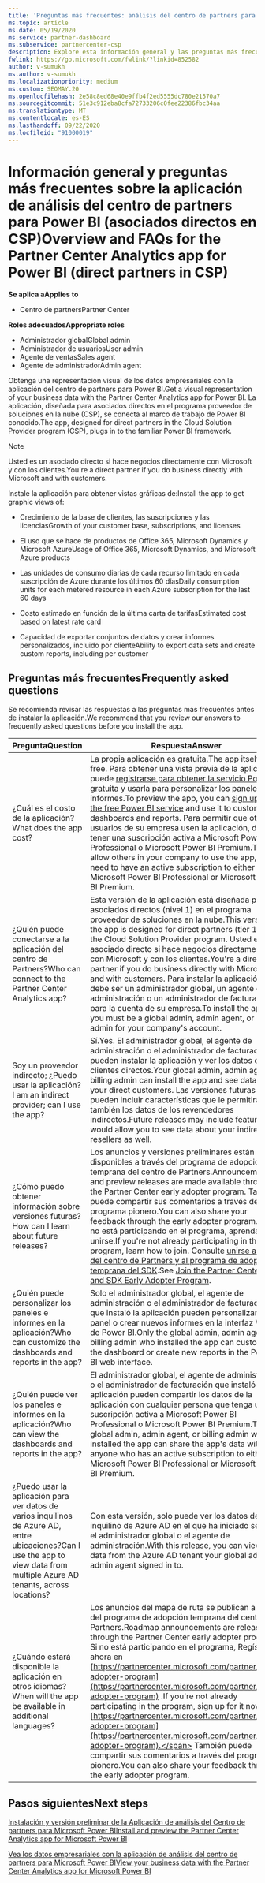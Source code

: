 ```yaml
---
title: 'Preguntas más frecuentes: análisis del centro de partners para Power BI'
ms.topic: article
ms.date: 05/19/2020
ms.service: partner-dashboard
ms.subservice: partnercenter-csp
description: Explore esta información general y las preguntas más frecuentes sobre la aplicación del centro de partners para obtener Power BI.
fwlink: https://go.microsoft.com/fwlink/?linkid=852582
author: v-sumukh
ms.author: v-sumukh
ms.localizationpriority: medium
ms.custom: SEOMAY.20
ms.openlocfilehash: 2e58c8ed68e40e9ffb4f2ed5555dc780e21570a7
ms.sourcegitcommit: 51e3c912eba8cfa72733206c0fee22386fbc34aa
ms.translationtype: MT
ms.contentlocale: es-ES
ms.lasthandoff: 09/22/2020
ms.locfileid: "91000019"
---
```

# <a name="overview-and-faqs-for-the-partner-center-analytics-app-for-power-bi-direct-partners-in-csp"></a><span data-ttu-id="b5977-103">Información general y preguntas más frecuentes sobre la aplicación de análisis del centro de partners para Power BI (asociados directos en CSP)</span><span class="sxs-lookup"><span data-stu-id="b5977-103">Overview and FAQs for the Partner Center Analytics app for Power BI (direct partners in CSP)</span></span>

<span data-ttu-id="b5977-104">**Se aplica a**</span><span class="sxs-lookup"><span data-stu-id="b5977-104">**Applies to**</span></span>

- <span data-ttu-id="b5977-105">Centro de partners</span><span class="sxs-lookup"><span data-stu-id="b5977-105">Partner Center</span></span>

<span data-ttu-id="b5977-106">**Roles adecuados**</span><span class="sxs-lookup"><span data-stu-id="b5977-106">**Appropriate roles**</span></span>

- <span data-ttu-id="b5977-107">Administrador global</span><span class="sxs-lookup"><span data-stu-id="b5977-107">Global admin</span></span>
- <span data-ttu-id="b5977-108">Administrador de usuarios</span><span class="sxs-lookup"><span data-stu-id="b5977-108">User admin</span></span>
- <span data-ttu-id="b5977-109">Agente de ventas</span><span class="sxs-lookup"><span data-stu-id="b5977-109">Sales agent</span></span>
- <span data-ttu-id="b5977-110">Agente de administrador</span><span class="sxs-lookup"><span data-stu-id="b5977-110">Admin agent</span></span>

<span data-ttu-id="b5977-111">Obtenga una representación visual de los datos empresariales con la aplicación del centro de partners para Power BI.</span><span class="sxs-lookup"><span data-stu-id="b5977-111">Get a visual representation of your business data with the Partner Center Analytics app for Power BI.</span></span> <span data-ttu-id="b5977-112">La aplicación, diseñada para asociados directos en el programa proveedor de soluciones en la nube (CSP), se conecta al marco de trabajo de Power BI conocido.</span><span class="sxs-lookup"><span data-stu-id="b5977-112">The app, designed for direct partners in the Cloud Solution Provider program (CSP), plugs in to the familiar Power BI framework.</span></span>

> [!NOTE]  
> <span data-ttu-id="b5977-113">Usted es un asociado directo si hace negocios directamente con Microsoft y con los clientes.</span><span class="sxs-lookup"><span data-stu-id="b5977-113">You're a direct partner if you do business directly with Microsoft and with customers.</span></span>

<span data-ttu-id="b5977-114">Instale la aplicación para obtener vistas gráficas de:</span><span class="sxs-lookup"><span data-stu-id="b5977-114">Install the app to get graphic views of:</span></span>

- <span data-ttu-id="b5977-115">Crecimiento de la base de clientes, las suscripciones y las licencias</span><span class="sxs-lookup"><span data-stu-id="b5977-115">Growth of your customer base, subscriptions, and licenses</span></span>

- <span data-ttu-id="b5977-116">El uso que se hace de productos de Office 365, Microsoft Dynamics y Microsoft Azure</span><span class="sxs-lookup"><span data-stu-id="b5977-116">Usage of Office 365, Microsoft Dynamics, and Microsoft Azure products</span></span>

- <span data-ttu-id="b5977-117">Las unidades de consumo diarias de cada recurso limitado en cada suscripción de Azure durante los últimos 60 días</span><span class="sxs-lookup"><span data-stu-id="b5977-117">Daily consumption units for each metered resource in each Azure subscription for the last 60 days</span></span>

- <span data-ttu-id="b5977-118">Costo estimado en función de la última carta de tarifas</span><span class="sxs-lookup"><span data-stu-id="b5977-118">Estimated cost based on latest rate card</span></span>

- <span data-ttu-id="b5977-119">Capacidad de exportar conjuntos de datos y crear informes personalizados, incluido por cliente</span><span class="sxs-lookup"><span data-stu-id="b5977-119">Ability to export data sets and create custom reports, including per customer</span></span>

## <a name="frequently-asked-questions"></a><span data-ttu-id="b5977-120">Preguntas más frecuentes</span><span class="sxs-lookup"><span data-stu-id="b5977-120">Frequently asked questions</span></span>

<span data-ttu-id="b5977-121">Se recomienda revisar las respuestas a las preguntas más frecuentes antes de instalar la aplicación.</span><span class="sxs-lookup"><span data-stu-id="b5977-121">We recommend that you review our answers to frequently asked questions before you install the app.</span></span>

| <span data-ttu-id="b5977-122">**Pregunta**</span><span class="sxs-lookup"><span data-stu-id="b5977-122">**Question**</span></span> | <span data-ttu-id="b5977-123">**Respuesta**</span><span class="sxs-lookup"><span data-stu-id="b5977-123">**Answer**</span></span> |
| --- | ---------- |
| <span data-ttu-id="b5977-124">¿Cuál es el costo de la aplicación?</span><span class="sxs-lookup"><span data-stu-id="b5977-124">What does the app cost?</span></span> | <span data-ttu-id="b5977-125">La propia aplicación es gratuita.</span><span class="sxs-lookup"><span data-stu-id="b5977-125">The app itself is free.</span></span> <span data-ttu-id="b5977-126">Para obtener una vista previa de la aplicación, puede [registrarse para obtener la servicio Power BI gratuita](https://go.microsoft.com/fwlink/p/?linkid=845347) y usarla para personalizar los paneles y los informes.</span><span class="sxs-lookup"><span data-stu-id="b5977-126">To preview the app, you can [sign up for the free Power BI service](https://go.microsoft.com/fwlink/p/?linkid=845347) and use it to customize dashboards and reports.</span></span> <span data-ttu-id="b5977-127">Para permitir que otros usuarios de su empresa usen la aplicación, debe tener una suscripción activa a Microsoft Power BI Professional o Microsoft Power BI Premium.</span><span class="sxs-lookup"><span data-stu-id="b5977-127">To allow others in your company to use the app, you need to have an active subscription to either Microsoft Power BI Professional or Microsoft Power BI Premium.</span></span> |
| <span data-ttu-id="b5977-128">¿Quién puede conectarse a la aplicación del centro de Partners?</span><span class="sxs-lookup"><span data-stu-id="b5977-128">Who can connect to the Partner Center Analytics app?</span></span> | <span data-ttu-id="b5977-129">Esta versión de la aplicación está diseñada para asociados directos (nivel 1) en el programa proveedor de soluciones en la nube.</span><span class="sxs-lookup"><span data-stu-id="b5977-129">This version of the app is designed for direct partners (tier 1) in the Cloud Solution Provider program.</span></span> <span data-ttu-id="b5977-130">Usted es un asociado directo si hace negocios directamente con Microsoft y con los clientes.</span><span class="sxs-lookup"><span data-stu-id="b5977-130">You're a direct partner if you do business directly with Microsoft and with customers.</span></span> <span data-ttu-id="b5977-131">Para instalar la aplicación, debe ser un administrador global, un agente de administración o un administrador de facturación para la cuenta de su empresa.</span><span class="sxs-lookup"><span data-stu-id="b5977-131">To install the app, you must be a global admin, admin agent, or billing admin for your company's account.</span></span> |
| <span data-ttu-id="b5977-132">Soy un proveedor indirecto; ¿Puedo usar la aplicación?</span><span class="sxs-lookup"><span data-stu-id="b5977-132">I am an indirect provider; can I use the app?</span></span> | <span data-ttu-id="b5977-133">Sí.</span><span class="sxs-lookup"><span data-stu-id="b5977-133">Yes.</span></span> <span data-ttu-id="b5977-134">El administrador global, el agente de administración o el administrador de facturación pueden instalar la aplicación y ver los datos de los clientes directos.</span><span class="sxs-lookup"><span data-stu-id="b5977-134">Your global admin, admin agent, or billing admin can install the app and see data about your direct customers.</span></span> <span data-ttu-id="b5977-135">Las versiones futuras pueden incluir características que le permitirán ver también los datos de los revendedores indirectos.</span><span class="sxs-lookup"><span data-stu-id="b5977-135">Future releases may include features that would allow you to see data about your indirect resellers as well.</span></span> |
| <span data-ttu-id="b5977-136">¿Cómo puedo obtener información sobre versiones futuras?</span><span class="sxs-lookup"><span data-stu-id="b5977-136">How can I learn about future releases?</span></span> | <span data-ttu-id="b5977-137">Los anuncios y versiones preliminares están disponibles a través del programa de adopción temprana del centro de Partners.</span><span class="sxs-lookup"><span data-stu-id="b5977-137">Announcements and preview releases are made available through the Partner Center early adopter program.</span></span> <span data-ttu-id="b5977-138">También puede compartir sus comentarios a través del programa pionero.</span><span class="sxs-lookup"><span data-stu-id="b5977-138">You can also share your feedback through the early adopter program.</span></span> <span data-ttu-id="b5977-139">Si aún no está participando en el programa, aprenda a unirse.</span><span class="sxs-lookup"><span data-stu-id="b5977-139">If you're not already participating in the program, learn how to join.</span></span> <span data-ttu-id="b5977-140">Consulte [unirse a la API del centro de Partners y al programa de adopción temprana del SDK](/partner-center/develop/early-adopter-program).</span><span class="sxs-lookup"><span data-stu-id="b5977-140">See [Join the Partner Center API and SDK Early Adopter Program](/partner-center/develop/early-adopter-program).</span></span>  |
| <span data-ttu-id="b5977-141">¿Quién puede personalizar los paneles e informes en la aplicación?</span><span class="sxs-lookup"><span data-stu-id="b5977-141">Who can customize the dashboards and reports in the app?</span></span> | <span data-ttu-id="b5977-142">Solo el administrador global, el agente de administración o el administrador de facturación que instaló la aplicación pueden personalizar el panel o crear nuevos informes en la interfaz Web de Power BI.</span><span class="sxs-lookup"><span data-stu-id="b5977-142">Only the global admin, admin agent, or billing admin who installed the app can customize the dashboard or create new reports in the Power BI web interface.</span></span> |
| <span data-ttu-id="b5977-143">¿Quién puede ver los paneles e informes en la aplicación?</span><span class="sxs-lookup"><span data-stu-id="b5977-143">Who can view the dashboards and reports in the app?</span></span> | <span data-ttu-id="b5977-144">El administrador global, el agente de administración o el administrador de facturación que instaló la aplicación pueden compartir los datos de la aplicación con cualquier persona que tenga una suscripción activa a Microsoft Power BI Professional o Microsoft Power BI Premium.</span><span class="sxs-lookup"><span data-stu-id="b5977-144">The global admin, admin agent, or billing admin who installed the app can share the app's data with anyone who has an active subscription to either Microsoft Power BI Professional or Microsoft Power BI Premium.</span></span> |
| <span data-ttu-id="b5977-145">¿Puedo usar la aplicación para ver datos de varios inquilinos de Azure AD, entre ubicaciones?</span><span class="sxs-lookup"><span data-stu-id="b5977-145">Can I use the app to view data from multiple Azure AD tenants, across locations?</span></span> | <span data-ttu-id="b5977-146">Con esta versión, solo puede ver los datos del inquilino de Azure AD en el que ha iniciado sesión el administrador global o el agente de administración.</span><span class="sxs-lookup"><span data-stu-id="b5977-146">With this release, you can view only data from the Azure AD tenant your global admin or admin agent signed in to.</span></span> | 
| <span data-ttu-id="b5977-147">¿Cuándo estará disponible la aplicación en otros idiomas?</span><span class="sxs-lookup"><span data-stu-id="b5977-147">When will the app be available in additional languages?</span></span> | <span data-ttu-id="b5977-148">Los anuncios del mapa de ruta se publican a través del programa de adopción temprana del centro de Partners.</span><span class="sxs-lookup"><span data-stu-id="b5977-148">Roadmap announcements are released through the Partner Center early adopter program.</span></span> <span data-ttu-id="b5977-149">Si no está participando en el programa, Regístrese ahora en [https://partnercenter.microsoft.com/partner/early-adopter-program](https://partnercenter.microsoft.com/partner/early-adopter-program) .</span><span class="sxs-lookup"><span data-stu-id="b5977-149">If you're not already participating in the program, sign up for it now at [https://partnercenter.microsoft.com/partner/early-adopter-program](https://partnercenter.microsoft.com/partner/early-adopter-program).</span></span> <span data-ttu-id="b5977-150">También puede compartir sus comentarios a través del programa pionero.</span><span class="sxs-lookup"><span data-stu-id="b5977-150">You can also share your feedback through the early adopter program.</span></span> | 



## <a name="next-steps"></a><span data-ttu-id="b5977-151">Pasos siguientes</span><span class="sxs-lookup"><span data-stu-id="b5977-151">Next steps</span></span>

[<span data-ttu-id="b5977-152">Instalación y versión preliminar de la Aplicación de análisis del Centro de partners para Microsoft Power BI</span><span class="sxs-lookup"><span data-stu-id="b5977-152">Install and preview the Partner Center Analytics app for Microsoft Power BI</span></span>](power-bi-app-for-direct-partners-install.md)

[<span data-ttu-id="b5977-153">Vea los datos empresariales con la aplicación de análisis del centro de partners para Microsoft Power BI</span><span class="sxs-lookup"><span data-stu-id="b5977-153">View your business data with the Partner Center Analytics app for Microsoft Power BI</span></span>](power-bi-app-for-direct-partners-use.md)